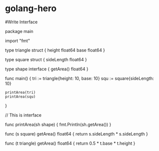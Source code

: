 # golang-hero

#Write Interface

package main

import "fmt"

type triangle struct {
	height float64
	base   float64
}

type square struct {
	sideLength float64
}

type shape interface {
	getArea() float64
}

func main() {
	tri := triangle{height: 10, base: 10}
	squ := square{sideLength: 10}

	printArea(tri)
	printArea(squ)
}

// This is interface

func printArea(sh shape) {
	fmt.Println(sh.getArea())
}

func (s square) getArea() float64 {
	return s.sideLength * s.sideLength
}

func (t triangle) getArea() float64 {
	return 0.5 * t.base * t.height
}

